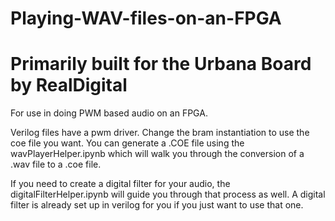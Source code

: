 # Playing-WAV-files-on-an-FPGA
# Primarily built for the Urbana Board by RealDigital
For use in doing PWM based audio on an FPGA.

Verilog files have a pwm driver. Change the bram instantiation to use the coe file you want. You can generate a .COE file using the wavPlayerHelper.ipynb which will walk you through the conversion of a .wav file to a .coe file.

If you need to create a digital filter for your audio, the digitalFilterHelper.ipynb will guide you through that process as well. A digital filter is already set up in verilog for you if you just want to use that one.

